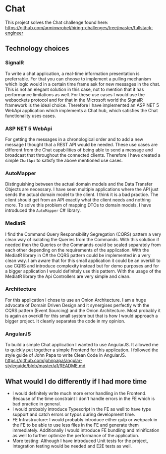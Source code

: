 # Chat

This project solves the Chat challenge found here: https://github.com/arminwrobel/hiring-challenges/tree/master/fullstack-engineer

## Technology choices

### SignalR

To write a chat application, a real-time information presentation is preferrable. For that you can choose to implement a pulling mechanism which logic would in a certain time frame ask for new messages in the chat. This is not an elegant solution in this case, not to mention that it has performance limitations as well. For these use cases I would use the websockets protocol and for that in the Microsoft world the SignalR framework is the ideal choice. Therefore I have implemented an ASP NET 5 WebApi application which implements a Chat hub, which satisfies the Chat functionality uses cases. 

### ASP NET 5 WebApi

For getting the messages in a chronological order and to add a new message I thought that a REST API would be needed. These use cases are different from the Chat capabilities  of being able to send a message and broadcast that throughout the connected clients. Therefore I have created a simple `ChatApi` to satisfy the above mentioned use cases.

### AutoMapper

Distinguishing between the actual domain models and the Data Transfer Objects are necessary. I have seen multiple applications where the API just sends the actual domain model to the client. I think it is a bad practice. The client should get from an API exactly what the client needs and nothing more. To solve this problem of mapping DTOs to domain models, I have introduced the `AutoMapper` C# library.

### MediatR

I find the Command Query Responsibility Segregation (CQRS) pattern a very clean way of isolating the Queries from the Commands. With this solution if needed then the Queries or the Commands could be scaled separately from each other depending on the requirements of the application. With the MediatR library in C# the CQRS pattern could be implemented in a very clean way. I am aware that for this small application it could be an overkill to use CQRS and introduce complexity instead but for demo purposes and for a bigger application I would definitely use this pattern. With the usage of the MediatR library the Api Controllers are very simple and clean.

### Architecture

For this application I chose to use an Onion Architecture. I am a huge advocate of Domain Driven Design and it synergises perfectly with the CQRS pattern (Event Sourcing) and the Onion Architecture. Most probably it is again an overkill for this small system but that is how I would approach a bigger project. It cleanly separates the code in my opinion.

### AngularJS

To build a simple Chat application I wanted to use AngularJS. It allowed me to quickly put together a simple Frontend for this application. I followed the style guide of John Papa to write Clean Code in AngularJS. https://github.com/johnpapa/angular-styleguide/blob/master/a1/README.md

## What would I do differently if I had more time

- I would definitely write much more error handling in the Frontend. Because of the time constraint I don't handle errors in the FE which is bad practice in general. 
- I would probably introduce Typescript in the FE as well to have type support and catch errors or typos during development time.
- FE Infrastructure: I would probably introduce either gulp or webpack in the FE to be able to use less files in the FE and generate them immediately. Additionally I would introduce FE bundling and minification as well to further optimize the performance of the application.
- More testing: Although I have introduced Unit tests for the project, Integration testing would be needed and E2E tests as well.


